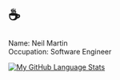 # :coffee: 

Name: Neil Martin 
<br>
Occupation: Software Engineer

[![My GitHub Language Stats](https://github-readme-stats.vercel.app/api/top-langs/?username=neilmartindev&langs_count=5&theme=radical)]()

